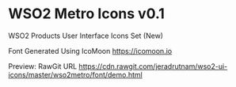 # WSO2 Metro Icons v0.1

WSO2 Products User Interface Icons Set (New)

Font Generated Using IcoMoon
https://icomoon.io

Preview: RawGit URL
https://cdn.rawgit.com/jeradrutnam/wso2-ui-icons/master/wso2metro/font/demo.html
